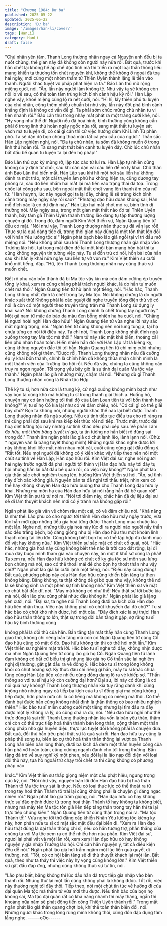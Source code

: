 ```yaml
---
title: "Chương 1984: Dư ba"
published: 2025-05-22
updated: 2025-05-22
description: 'Dư ba'
image: '/images/han-li/cover/'
tags: [HanLi]
category: HanLi
draft: false
---
```


"Chủ nhân yên tâm, Thanh Long thượng nhân ngay cả Nguyên
anh đều bị ta nuốt chửng, thế gian này đã không còn người này
nữa rồi. Bất quá, trước khi hắn chết lại không hề áp chế độc tính
mà thi triển ra một loại thần thông liều mạng khiến ta thương tổn
chút nguyên khí, không thể không ở ngoài đả toạ hai ngày, mới
cùng một nhóm thám tử Thiên Uyên thành lặng lẽ tiến vào thành.
Người khác tuyệt vô pháp phát hiện ra ta."
Báo Lân thú mở rộng miệng cười, nói.
"Ân, lần này ngươi làm không tệ. Như vậy ta sẽ không còn nỗi lo
về sau, có thể toàn tâm trùng kích bình cảnh hậu kỳ rồi."
Hàn Lập nghe vậy, khoé miệng cũng lộ ra nét cười, nói.
"Hì hì, lấy thiên phú tu luyện của chủ nhân, cộng thêm nhiều
chuẩn bị như vậy, lần này đột phá bình cảnh khẳng định là không
có vấn đề gì. Ta phải sớm chúc mừng chủ nhân tu vi tiến nhanh
rồi."
Báo Lân thú trong nháy mắt phát ra một tràng cười khẽ, nói.
"Hy vọng như thế đi! Ngươi nếu đã hoá hình, bình thường cũng
không cần phải ở trong linh thú hoàn ngây ngốc nữa rồi, sang mật
thất tu luyện sát vách mà tu luyện đi, có cái gì cần thì cứ việc
hướng đám Khí Linh Tử phân phó. Ta sẽ dặn dò bọn chúng thoả
mãn tất cả yêu cầu của ngươi."
Thần sắc Hàn Lập nghiêm nghị, nói.
"Đa tạ chủ nhân, ta sớm đã không muốn ở trong linh thú hoàn rồi.
Ta sang mật thất bên cạnh tu luyên đây. Chờ lúc chủ nhân bắt
đầu bế quan tu luyện ta lại đến hộ pháp!"

Báo Lân thú cực kỳ mừng rỡ, lập tức cáo từ lui ra.
Hàn Lập tự nhiên cũng không có ý định từ chối, sau khi căn dặn
vài câu liền để nó ly khai.
Chờ thân ảnh Báo Lân thú biến mất, Hàn Lập sau khi hít một hơi
sâu liền hư không đánh ra một trảo, một cái truyền âm phù hư
không hiện ra, cũng dương tay phóng ra, sau đó liền nhắm hai
mắt lại mà tiến vào trạng thái đả toạ. Trong chốc lát công phu sau,
bên ngoài mật thất chợt vang lên thanh âm của nữ tử:
"Hàn huynh, lúc này ngươi gọi ta lại đây, chẳng lẽ sẽ trùng kích
bình cảnh trong mấy ngày này rồi sao?"
"Phượng đạo hữu đoán không sai, Hàn mỗ đích xác là có dự định
này."
Hàn Lập hai mắt chợt mở ra, bình tĩnh dị thường nói.
Mấy ngày sau, trong một gian mật thất nào đó tại Thiên Uyên
thành, bảy tám gã Thiên Uyên thành trưởng lão đang tụ tập
thương lượng chuyện gì đó. Trong đó, đám người Kim Việt thiền
sư, Ngân Quang tiên tử đều có mặt.
"Nói như vậy, Thanh Long thượng nhân thực sự đã vẫn lạc rồi!
Thực sự là quá đáng tiếc đi, trong thời gian này đúng là một tổn
thất lớn đối với Nhân Yêu lưỡng tộc a!"
Ngân phát bạch bào lão giả ngồi tại ví trí đầu mở miệng nói.
"Nếu không phải sau khi Thanh Long thượng nhân gia nhập vào
Trưởng lão hội, tại trong mật điện để lại một khối bản mạng hồn
bài thì ta cũng không nguyện tin tưởng việc này. Tu sĩ đồn trú có
nói, hồn bài của hắn sau khi hắn ly khai nửa ngày sau liền tự vỡ
vụn ra."
Kim Việt thiền sư cười khổ một tiếng, đáp.
"Hừ, tên Thanh Long thượng nhân này cũng thực sự muốn chết.

Biết rõ phụ cận bổn thành đã bị Ma tộc vậy kín mà còn dám
cưỡng ép truyền tống ly khai, xem ra cũng chẳng phải trách người
khác, là do hắn tự muốn chết mà thôi."
Ngân Quang tiên tử hừ lạnh một tiếng, nói.
"Hắc hắc, Thanh Long không nhất định là chết trong tay Ma tộc.
Nói không chừng là do người khác xuất thủ! Không phải là các
ngươi đã nghe truyền tống điện thủ vệ có nói là còn có một người
theo truyền tống trận mà Thanh Long sử dụng ly khai sao? Nói
không chừng Thanh Long chính là chết trong tay người này."
Một gã nam tử mặc áo bào da màu đen bỗng nhiên ha ha cười,
nói.
"Chẳng lẽ ngươi hoài nghi Hàn đạo hữu!"
Ngân Quang tiên tử vừa nghe lời này sắc mặt ngưng trọng, nói.
"Ngân tiên tử cũng không nên nói lung tung a, tại hạ chưa từng có
nói tới điều này. Ta chỉ nói, Thanh Long không nhất định ngã
xuống trong tay Ma tộc mà thôi."
Nam tử này sắc mặt khẽ biến, thoáng cái liền phủ nhận hoàn
toàn.
Hiển nhiên hắn đối với Hàn Lập rất là kiêng kỵ, cũng không
nguyện đắc tội tới hắn.
Ngân Quang tiên tử chỉ mỉm cười nhưng cũng không nói gì thêm.
"Được rồi, Thanh Long thượng nhân nếu đã cưỡng ép ly khai bổn
thành, chính là chính hắn đã không thừa nhận chính mình là một
thành viên của Trưởng lão hội rồi. Nếu đã vậy, chúng ta cũng
không cần truy ra ngọn nguồn. Tối trọng yếu bây giờ là sự tình đại
quân Ma tộc vây thành."
Ngân phát lão giả nhướng mày, chậm rãi nói.
"Nhưng dù gì Thanh Long thượng nhân cũng là Nhân tộc Hợp

Thể kỳ tu sĩ, hơn nữa còn là trung kỳ, cứ ngã xuống không minh
bạch như vậy bọn ta cũng khó mà hướng tu sĩ trong thành giải
thích a. Huống hồ, chuyện này có ảnh hưởng tới thái độ của Lâm
Loan tiên tử với bổn thành hay không?"
Vị tu sĩ họ Cố kia lại như có vẻ đăm chiêu, nói.
"Có cái gì có thể giải bày chứ? Bọn ta không nói, những người
khác thế nào lại biết được Thanh Long thượng nhân đã ngã
xuống. Nếu cứ tính tiếp tục điều tra cho rõ ràng ra thì cũng phải
đợi sau khi ma kiếp kết thúc rồi nói tiếp. Trước mắt, trước đại hoạ
diệt lưỡng tộc này những sự tình khác đều phải xếp sau. Về phần
Lâm đ*o hữu, một thân băng tuyết trí giả*, ta tin tưởng nó hẳn biết
rõ đúng sai trong đó."
Thanh âm ngân phát lão giả có chút lạnh lẽo, lành lạnh nói.
(Chú: * nguyên văn là băng tuyết thông minh)
Những người khác nghe được lời này không khỏi liếc mắt nhìn
nhau một cái, cuối cũng cũng gật đầu đồng ý.
"Rất tốt. Nếu mọi người đã không có ý kiến khác vậy tiếp theo nên
nói một chút sự tình về Hàn Lập, Hàn đạo hữu rồi. Kim Việt đại
sư, nghe nói ngươi hai ngày trước ngươi đã phái người tới thỉnh vị
Hàn đạo hữu này tới đây tụ hội nhưng hắn lại bắt đầu bế quan rồi,
có việc này không?"
Ngân phát lão giả thần sắc chợt nghiêm trang lên, hướng Kim
Việt thiền sư hỏi.
"Ân, sự tình này đích xác không giả. Nguyên bản ta đã nghĩ tới
thấu triệt, nhìn xem có thể hay không khuyên Hàn đạo hữu buông
tha cho Thanh Long đạo hữu ly khai. Nhưng mà môn hạ của Hàn
đạo hữu lại nói rằng hắn đã bế quan rồi!"
Kim Việt thiền sư từ từ nói ra.
"Nói tới điểm này, chắc hắn đã dự liệu đại sư sẽ đi làm thuyết
khách nên mới cố ý tránh mà không gặp rồi."

Ngân phát lão giả vân vê chòm râu một cái, có vẻ đăm chiêu nói.
"Khả năng là như thế. Lão phu có cho người tới thỉnh Hàn đạo
hữu mấy ngày trước, vừa lúc hắn mới gặp những tiểu gia hoả
từng được Thanh Long mua chuộc kia một lần. Nghe nói, những
tiểu gia hoả này lúc đi ra người nào người nấy thần sắc đều trắng
bệch, bộ dáng giống như bị Hàn đạo hữu thu một khoản linh
thạch cùng tài liệu lớn. Cũng không biết bọn họ có thể tập hợp đủ
danh mục đồ vật hay không nữa."
Kim Việt thiền sư sắc mặt có chút cổ quái, nói.
"Hắc hắc, những gia hoả này cũng không biết thế nào là trời cao
đất rộng, lại đi mua dây buộc mình tham gia vào chuyện này, ăn
một ít khổ sở cũng là phải! Ta xem ra, nếu Hàn đạo hữu không có
chút cố kỵ gia tộc sư môn sau lưng bọn chúng mà nói, sao có thể
thoải mái để cho bọn họ thoát thân như vậy chứ!"
Ngân phát lão giả lại cười lạnh một tiếng, nói.
"Điều này cũng đúng! Bất quá, phương pháp này của Hàn đạo
hữu cũng khiến bần tăng tự thẹn không bằng. Bằng không, ta thật
không dễ gì bỏ qua như vậy, không thể nói là sẽ không sinh ra
một phen sự tình không nhỏ."
Kim Việt thiền sư vẻ mặt có chút bất đắc dĩ, nói.
"May mà không có như thế! Nếu thật sự tới bước kia mà nói, đến
lão phu cũng phải nhức đầu không ít."
Ngân phát lão giả lặng yên cười, nói.
"Đại sư, ta nghe nói Thanh Long dưới ba kích của Hàn đạo hữu
liền nhận thua. Việc này không phải có chút khuyếch đại đó chứ?"
Tu sĩ hắc bào có chút khó nhịn được, hỏi một câu.
"Đây đích xác là sự thực! Hàn đạo hữu thần thông to lớn, thật sự
trong đời bần tăng ít gặp, sợ rằng tu sĩ hậu kỳ bình thường cũng

không phải là đối thủ của hắn. Bần tăng tận mắt thấy hắn cùng
Thanh Long giao thủ, không chỉ riêng bần tăng mà còn có Ngân
Quang tiên tử cùng Cố đạo hữu cũng có mặt ở đó. Đạo hữu
không tin thì có thể hỏi một lần."
Kim Việt thiền sư nghiêm mặt trả lời.
Hắc bào tu sĩ nghe tới đây, không nhịn được mà nhìn Ngân
Quang tiên tử cùng lão giả họ Cố.
Ngân Quang tiên tử lãnh đạm không có bất cứ biểu thị gì nhưng
lão giả họ Cố thần sắc lại nghiêm nghị dị thường, gật gật đầu ra
vẻ đồng ý.
Hắc bào tu sĩ trong lòng không khỏi có chút hoảng sợ.
Kỳ thực đâu chỉ riêng gì hắn, mấy tu sĩ khác chưa từng cùng Hàn
Lập tiếp xúc nhiều cũng đồng dạng lộ ra vẻ khiếp sợ.
"Thần thông so với tu sĩ hậu kỳ còn cường đại hơn? Đại sư, lời
này có đúng là có nói quá hay không? Thanh Long thượng nhân
kia tuy rằng danh khí cũng không nhỏ nhưng ngay cả tiếp ba kích
của tu sĩ đồng giai mà cũng không tiếp được, hơn phân nửa chỉ là
có tiếng mà không có miếng mà thôi. Có thể đánh bại được hắn
cũng không nhất định là thần thông có bao nhiêu nghịch thiên."
Hắc bào tu sĩ miễn cưỡng cười một tiếng nhưng lại tìm đâu ra
đây được một lý không ra lý, do cũng chả ra do, nói.
"Nếu đạo hữu nghĩ như thế thực đúng là sai rồi! Thanh Long
thượng nhân kia vốn là bán yêu thân, thậm chí còn có thể trực
tiếp hoá thân thành bán long thân, cộng thêm một thân công pháp
nho gia huyền diệu, thực lực tuyệt đối không phải là chuyện đùa.
Bất quá, đối thủ hắn trêu phải thật sự là quá sai rồi. Hàn đạo hữu
tuy cũng là pháp thể song tu, biến ảo cự thú hoá thân thần thông
lại vượt xa Thanh Long hắn biến bán long thân, dưới ba kích đã
đem một thân huyền công của hắn phá vỡ hoàn toàn, cũng cường
ngạnh đánh cho tới trọng thương. Bần tăng đã trở về suy nghĩ kỹ
một phen, nếu đổi lại là lão nạp đối diện với loại đối thủ này, tựa
hồ ngoài trừ chạy trối chết ra thì cũng không có phương pháp nào

khác."
Kim Việt thiền sư thấp giọng niệm một câu phật hiệu, ngưng trọng
cực kỳ, nói.
"Nói như vậy, nguyên bản lời đồn Hàn đạo hữu bị hoá thân Thánh
tổ Ma tộc truy sát là thực. Nếu có loại thực lực có thể thoát ra từ
trong tay hoá thân Thánh tổ trái lại cũng không phải là chuyện gì
đáng ngạc nhiên rồi."
Ngân phát lão giả trầm giọng, nói.
"Hàn đạo hữu có hay không thực sự đào mệnh được từ trong hoá
thân Thánh tổ hay không ta không biết, nhưng mà mấy tên Ma tộc
tôn giả liên tiếp táng thân trong tay hắn thì ta lại trực tiếp chứng
kiến."
Ngân Quang tiên tử cũng thận trọng nói ra.
"Ma tộc Thánh tổ!"
Vừa nghe tới thứ đẳng cấp khiến Nhân Yêu lưỡng tộc kiêng kỵ
này, hơn phân nửa tu sĩ có mặt sắc mặt đều đại biến đi.
"Xem ra Hàn đạo hữu thật đúng là đại thần thông chi sĩ, nếu có
hắn tương trợ, phần thắng của chúng ta với Ma tộc xem ra có thể
nhiều hơn nửa phần. Kim Việt đại sư, ngươi lại phải vất vả một lần
rồi, xem xem Hàn đạo hữu có hay không nguyện ý gia nhập
Trưởng lão hội. Chỉ cần hắn nguyện ý, tất cả điều kiện đều dễ
nói."
Ngân phát lão giả hơi trầm ngâm một lúc liền quả quyết dị
thường, nói.
"Tốt, có cơ hội bần tăng sẽ đi thử thuyết khách lại một lần. Bất
quá, theo như ta thấy thì việc này hy vọng cũng không lớn."
Kim Việt thiền sư gật đầu đáp ứng, nhưng cũng không thực sự tự
tin, nói.

"Lão phu biết, bằng không thì lúc đầu hắn đã trực tiếp gia nhập
vào bản thành rồi. Nhưng thử lại một lần cũng không phải là
không được. Tốt rồi, việc này thương nghị tới đây thôi. Tiếp theo,
nói một chút tin tức về hướng đi của đại quân Ma tộc mà thám tử
vừa mới thu được. Nếu tình báo của bọn họ không sai, Ma tộc đại
quân rất có khả năng nhanh thì mấy tháng, ngắn thì khoảng nửa
năm sẽ phát động tiến công Thiên Uyên thành rồi."
Trong mắt ngân phát lão giả thần quang chợt loé, khí thế toàn
thân biến đổi, nói.
Những người khác trong lòng rùng mình không thôi, cũng dồn
dập dụng tâm lắng nghe.
------oOo------
